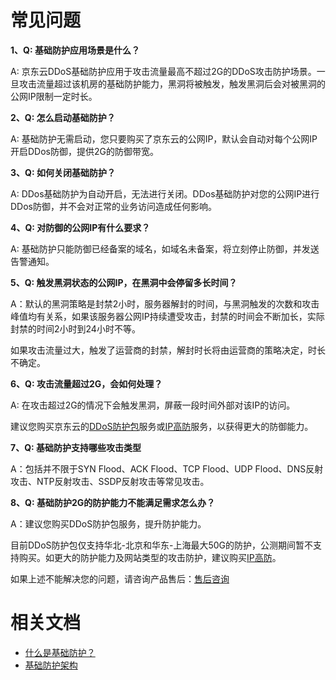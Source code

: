 # 常见问题

**1、Q: 基础防护应用场景是什么？**

A: 京东云DDoS基础防护应用于攻击流量最高不超过2G的DDoS攻击防护场景。一旦攻击流量超过该机房的基础防护能力，黑洞将被触发，触发黑洞后会对被黑洞的公网IP限制一定时长。

**2、Q: 怎么启动基础防护？**

A: 基础防护无需启动，您只要购买了京东云的公网IP，默认会自动对每个公网IP开启DDos防御，提供2G的防御带宽。

**3、Q: 如何关闭基础防护？**

A: DDos基础防护为自动开启，无法进行关闭。DDos基础防护对您的公网IP进行DDos防御，并不会对正常的业务访问造成任何影响。

**4、Q: 对防御的公网IP有什么要求？**

A: 基础防护只能防御已经备案的域名，如域名未备案，将立刻停止防御，并发送告警通知。

**5、Q: 触发黑洞状态的公网IP，在黑洞中会停留多长时间？**

A：默认的黑洞策略是封禁2小时，服务器解封的时间，与黑洞触发的次数和攻击峰值均有关系，如果该服务器公网IP持续遭受攻击，封禁的时间会不断加长，实际封禁的时间2小时到24小时不等。

如果攻击流量过大，触发了运营商的封禁，解封时长将由运营商的策略决定，时长不确定。
  
**6、Q: 攻击流量超过2G，会如何处理？**

A: 在攻击超过2G的情况下会触发黑洞，屏蔽一段时间外部对该IP的访问。

建议您购买京东云的[DDoS防护包](https://www.jdcloud.com/cn/products/anti-ddos-protection-package)服务或[IP高防](https://www.jdcloud.com/products/ipanti)服务，以获得更大的防御能力。

**7、Q: 基础防护支持哪些攻击类型**

A：包括并不限于SYN Flood、ACK Flood、TCP Flood、UDP Flood、DNS反射攻击、NTP反射攻击、SSDP反射攻击等常见攻击。

**8、Q: 基础防护2G的防护能力不能满足需求怎么办？**

A：建议您购买DDoS防护包服务，提升防护能力。

目前DDoS防护包仅支持华北-北京和华东-上海最大50G的防护，公测期间暂不支持购买。如更大的防护能力及网站类型的攻击防护，建议购买[IP高防](https://www.jdcloud.com/products/ipanti)。

如果上述不能解决您的问题，请咨询产品售后：[售后咨询](https://ticket.jdcloud.com/myorder/form?cateId=4&questionId=23)

# 相关文档

- [什么是基础防护？](../Introduction/Product-Overview.md)
- [基础防护架构](../Introduction/Basic-Infrastructure.md)
